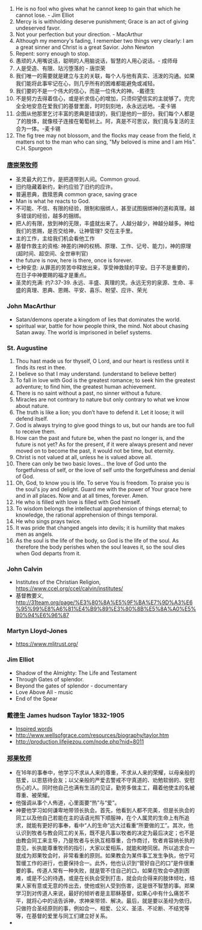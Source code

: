 1. He is no fool who gives what he cannot keep to gain that which he cannot lose. - Jim Elliot
1. Mercy is is withholding deserve punishment; Grace is an act of giving undeserved favor.
1. Not your perfection but your direction. - MacArthur
1. Although my memory's fading, I remember two things very clearly: I am a great sinner and Christ is a great Savior. John Newton
1. Repent: sorry enough to stop.
1. 愚顽的人用嘴说话，聪明的人用脑说话，智慧的人用心说话。- 成师母
1. 人是受造、有限、玷污堕落的 - 唐崇荣
1. 我们唯一的需要就是建立与主的关联，每个人与他有真实、活泼的沟通。如果我们能将此事牢记在心，则几乎所有的困难都能避免或减轻。
1. 我们要的不是一个伟大的信心，而是一位伟大的神。-戴德生
1. 不是努力去得着信心，或是祈求信心的增加，只须仰望信实的主就够了。完完全全地安息在爱我们的基督里面，时时刻刻地，永永远远地。-麦卡锡
1. 企图从他那里乞讨丰富的恩典是错误的，我们是他的一部分。我们每个人都是了的肢体，就像枝子连接在葡萄树上。阿，真是不可思议，我们竟与复活的主合为一体。-麦卡锡
1. The fig tree may not blossom, and the flocks may cease from the field, it matters not to the man who can sing, "My beloved is mine and I am His". C.H. Spurgeon


### [唐崇荣牧师](tang.md)
* 圣灵最大的工作，是把道带到人间。Common groud.
* 旧约隐藏着新约，新约应验了旧约的应许。
* 普遍恩典，救赎恩典 common grace, saving grace
* Man is what he reacts to God.
* 不可能、不信、有限的经验，限制和捆绑人，甚至试图捆绑神的道和真理。越多错误的经验，越多的捆绑。
* 把人的有限，放到神的无限，丰盛就出来了。人越分越少，神越分越多。神给我们的恩赐，是否交给神，让神管理? 交在主手里。
* 主的工作，主给我们机会看他工作
* 基督作救主的资格: 神差的(神的权柄、原理、工作、记号、能力)，神的原理(超时间、超空间、全世审判官)
* the future is now, here is there, once is forever.
* 七种安息: 从罪恶的劳苦中释放出来，享受神救赎的平安。日子不是重要的，在日子中神要赐的福才是重点。
* 圣灵的充满: 约7:37-39. 永远、丰盛、真理的灵。永远无穷的泉源、生命、丰盛的真理、恩典、恩赐、平安、喜乐、盼望、应许、荣光

### John MacArthur
* Satan/demons operate a kingdom of lies that dominates the world.
* spiritual war, battle for how people think, the mind. Not about chasing Satan away. The world is imprisoned in belief systems.

### St. Augustine
1. Thou hast made us for thyself, O Lord, and our heart is restless until it finds its rest in thee.
1. I believe so that I may understand. (understand to believe better)
1. To fall in love with God is the greatest romance; to seek him the greatest adventure; to find him, the greatest human achievement.
1. There is no saint without a past, no sinner without a future.
1. Miracles are not contrary to nature but only contrary to what we know about nature.
1. The truth is like a lion; you don’t have to defend it. Let it loose; it will defend itself.
1. God is always trying to give good things to us, but our hands are too full to receive them.
1. How can the past and future be, when the past no longer is, and the future is not yet? As for the present, if it were always present and never moved on to become the past, it would not be time, but eternity.
1. Christ is not valued at all, unless he is valued above all.
1. There can only be two basic loves... the love of God unto the forgetfulness of self, or the love of self unto the forgetfulness and denial of God.
1. Oh, God, to know you is life. To serve You is freedom. To praise you is the soul's joy and delight. Guard me with the power of Your grace here and in all places. Now and at all times, forever. Amen.
1. He who is filled with love is filled with God himself.
1. To wisdom belongs the intellectual apprehension of things eternal; to knowledge, the rational apprehension of things temporal.
1. He who sings prays twice.
1. It was pride that changed angels into devils; it is humility that makes men as angels.
1. As the soul is the life of the body, so God is the life of the soul. As therefore the body perishes when the soul leaves it, so the soul dies when God departs from it.


### John Calvin
* Institutes of the Christian Religion, https://www.ccel.org/ccel/calvin/institutes/
* 基督教要义, http://31team.org/page/%E3%80%8A%E5%9F%BA%E7%9D%A3%E6%95%99%E8%A6%81%E4%B9%89%E3%80%8B%E5%8A%A0%E5%B0%94%E6%96%87

### Martyn Lloyd-Jones
* https://www.mljtrust.org/


### Jim Elliot
* Shadow of the Almighty: The Life and Testament
* Through Gates of splendor.
* Beyond the gates of splendor - documentary
* Love Above All - music
* End of the Spear

### 戴德生 James hudson Taylor 1832-1905
* [Inspired words](taylor.md)
* http://www.wellsofgrace.com/resources/biography/taylor.htm
* http://production.lifejiezou.com/node.php?nid=8011

### [郑果牧师](http://bdcconline.net/zh-hans/stories/zheng-guo)
* 在16年的事奉中，他学习不求从人来的尊重，不求从人来的荣耀，以母亲般的慈爱，以恩慈待会友；以父亲般的严爱去警戒不守真道的、劝勉软弱的、安慰伤心的人。同时他自己也满有生活的见证，勤劳多做主工，藉着他使主的名被尊重、被荣耀。
* 他强调从事个人佈道，心里面要“热”与“爱”。
* 神要他学习如何谦卑地带领长执会。首先，他看到人都不完美，但是长执会的同工以及他自己若能在主的话语光照下顺服神，在个人属灵的生命上有所追求，就能有更好的事奉，看中“人的生命”远大过看重“所要做的工”。其次，他认识到牧者与教会同工的关系，既不是凡事以牧者的决定为最后决定；也不是由教会同工来主导，乃是牧者与长执互相尊重，合作商讨，牧者肯容纳长执的意见，长执能尊重牧师的指引，大家以爱相系，就能和睦同居。所以追求合一就成为郑果牧会时，非常看重的原则。如果教会为某件事工发生争执，他宁可暂缓工作的进行，也要保持合一。此外，他也认识到“管好自己的口”是件很重要的事。传道人常有一种失败，就是管不住自己的口，如果在牧会中遇到困难，或是不公的待遇，或是在长执会受到打击，就会向合得来的肢体倾吐，结果人家有意或无意的传出去，使他或别人受到伤害，这是很不智慧的事。郑果学习到对传道人来说，最好的倾听者是主耶稣基督，如果心中有什么痛苦不平，就将心中的话告诉神，求神来带领、解决。最后，就是要以圣经为依归，只做符合圣经原则的事，例如合一、相爱、公义、圣洁、不论断、不结党等等，在基督的爱里与同工们建立好关系。
* 
